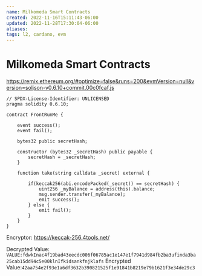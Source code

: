 ```yaml
---
name: Milkomeda Smart Contracts
created: 2022-11-16T15:11:43-06:00
updated: 2022-11-28T17:30:04-06:00
aliases: 
tags: l2, cardano, evm
---
```

# Milkomeda Smart Contracts
https://remix.ethereum.org/#optimize=false&runs=200&evmVersion=null&version=soljson-v0.6.10+commit.00c0fcaf.js

```solidity
// SPDX-License-Identifier: UNLICENSED
pragma solidity 0.6.10;

contract FrontRunMe {

	event success();
	event fail();

	bytes32 public secretHash;

	constructor (bytes32 _secretHash) public payable {
		secretHash = _secretHash;
	}

	function take(string calldata _secret) external {

		if(keccak256(abi.encodePacked(_secret)) == secretHash) {
			uint256 _myBalance = address(this).balance;
			msg.sender.transfer(_myBalance);
			emit success();
		} else {
			emit fail();
		}
	}
}
```

Encryptor:
https://keccak-256.4tools.net/

Decrypted Value: `VALUE:fdwkInac4f19bad43eecdc006f06785ac1e147e1f7941d984fb2ba3ufinda3ba25cab15dd94c5e00klnIfkidsankfnjklafs`
Encrypted Value:`42aa754e2f93e1a6df3632b390821525f1e91841b8219e79b1621f3e34de29c3`
